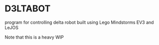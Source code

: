 # D3LTABOT
program for controlling delta robot built using Lego Mindstorms EV3 and LeJOS

Note that this is a heavy WIP
